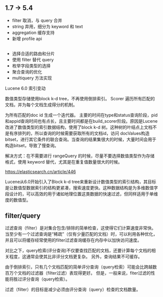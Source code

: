 ## 1.7  → 5.4

* filter 取消，与 query 合并
* string 弃用，细分为 keyword 和 text
* aggregation 缓存支持
* 新增 profile api

## 
* 选择合适的路由和分片
* 使用 filter 替代 query
* 枚举字段类型的选择
* 聚合查询的优化
* multiquery 方法实现


Lucene 6.0 索引变动

数值类型存储使用block k-d tree，不再使用倒排索引。
Scorer 
遍历所有匹配的文档，并为每个文档生成得分的机制。

为所有匹配的doc id 生成一个迭代器。
主要的时间在type和status查询阶段，pid和appid查询时间也有点长，且主要时间都是在build_scorer阶段。原因是Lucene改进了数值类型的索引数据结构，使用了block k-d 树。这种树的叶结点上文档不是有序排列的，所以查询的时候需要获取所有的文档id，访问 docValues构造 bitset，进行其它条件的联合查询。当查询的结果集很大的时候，大量时间会用于构造bitset，导致了慢查询。

解决方式：在不需要进行 rangeQuery 的时候，尽量不要选择数值类型作为存储格式，使用 keyword 替代，尤其是在重复值数量很大的时候。

https://elasticsearch.cn/article/446

Lucene从6.0开始引入了Block k-d tree来重新设计数值类型的索引结构，其目标是让数值型数据索引的结构更紧凑，搜索速度更快。这种数据结构是为多维数值字段设计的，可以高效的用于诸如地理位置这类数据的快速过滤，但同样适用于单维度的数值型。

## filter/query 
过滤查询（filter）是对集合包含/排除的简单检查，这使得它们计算速度非常快。 当至少有一个过滤查询是“稀疏”（仅有少量匹配的文档）时，可以利用各种优化，并且可以将缓存经常使用的filter过滤查询缓存在内存中以加快访问速度。

对比之下，query检索(评分查询)不仅要查找匹配的文档，还要计算每个文档的相关程度，这通常会使其比非评分文档更复杂。 另外，查询结果不可缓存。

由于倒排索引，只有几个文档匹配的简单评分查询（query检索）可能会比跨越数百万个文档的过滤器（filter过滤）表现得更好。 但是，一般来说，fiter过滤的性能将胜过评分查询（query检索）。

过滤（filter）的目标是减少必须由评分查询（query）检查的文档数量。
